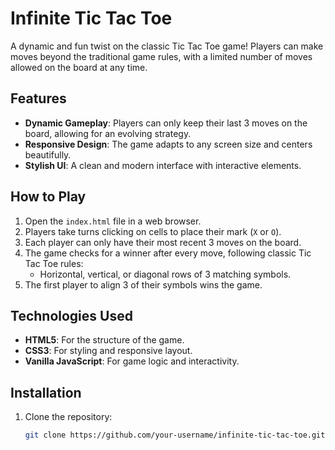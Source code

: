 # Infinite Tic Tac Toe

A dynamic and fun twist on the classic Tic Tac Toe game! Players can make moves beyond the traditional game rules, with a limited number of moves allowed on the board at any time.

## Features

- **Dynamic Gameplay**: Players can only keep their last 3 moves on the board, allowing for an evolving strategy.
- **Responsive Design**: The game adapts to any screen size and centers beautifully.
- **Stylish UI**: A clean and modern interface with interactive elements.

## How to Play

1. Open the `index.html` file in a web browser.
2. Players take turns clicking on cells to place their mark (`X` or `O`).
3. Each player can only have their most recent 3 moves on the board.
4. The game checks for a winner after every move, following classic Tic Tac Toe rules:
   - Horizontal, vertical, or diagonal rows of 3 matching symbols.
5. The first player to align 3 of their symbols wins the game.

## Technologies Used

- **HTML5**: For the structure of the game.
- **CSS3**: For styling and responsive layout.
- **Vanilla JavaScript**: For game logic and interactivity.

## Installation

1. Clone the repository:
   ```bash
   git clone https://github.com/your-username/infinite-tic-tac-toe.git
